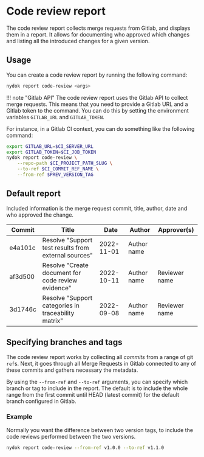 # Code review report

The code review report collects merge requests from Gitlab, and displays them in a report. It allows for documenting who approved which changes and listing all the introduced changes for a given version.


## Usage

You can create a code review report by running the following command:

```bash
nydok report code-review <args>
```

!!! note "Gitlab API"
    The code review report uses the Gitlab API to collect merge requests. This means that you need to provide a Gitlab URL and a Gitlab token to the command. You can do this by setting the environment variables `GITLAB_URL` and `GITLAB_TOKEN`.

For instance, in a Gitlab CI context, you can do something like the following command:

```bash
export GITLAB_URL=$CI_SERVER_URL
export GITLAB_TOKEN=$CI_JOB_TOKEN
nydok report code-review \
    --repo-path $CI_PROJECT_PATH_SLUG \
    --to-ref $CI_COMMIT_REF_NAME \
    --from-ref $PREV_VERSION_TAG
```

## Default report

Included information is the merge request commit, title, author, date and who approved the change.


Commit  | Title                                                | Date       | Author                | Approver(s)
------- | ---------------------------------------------------- | ---------- | --------------------- | ------------
e4a101c | Resolve "Support test results from external sources" | 2022-11-01 | Author name           |
af3d500 | Resolve "Create document for code review evidence"   | 2022-10-11 | Author name           | Reviewer name
3d1746c | Resolve "Support categories in traceability matrix"  | 2022-09-08 | Author name           | Reviewer name


## Specifying branches and tags

The code review report works by collecting all _commits_ from a range of git `ref`s. Next, it goes through all Merge Requests in Gitlab connected to any of these commits and gathers necessary the metadata.

By using the `--from-ref` and `--to-ref` arguments, you can specify which branch or tag to include in the report. The default is to include the whole range from the first commit until HEAD (latest commit) for the default branch configured in Gitlab.

### Example

Normally you want the difference between two version tags, to include the code reviews performed between the two versions.

```bash
nydok report code-review --from-ref v1.0.0 --to-ref v1.1.0
```